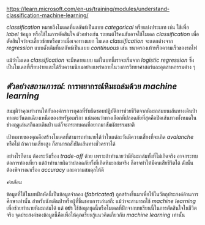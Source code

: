 https://learn.microsoft.com/en-us/training/modules/understand-classification-machine-learning/

_classification_ หมายถึงโมเดลที่ผลลัพธ์เป็นแบบ _categorical_ หรือแบ่งประเภท เช่น ใช้เพื่อ _label_ ข้อมูล หรือใช้ในการตัดสินใจ ตัวอย่างเช่น รถยนต์ไร้คนขับอาจใช้โมเดล _classification_ เพื่อตัดสินใจว่าจะเลี้ยวซ้ายหรือขวาเมื่อเจอทางแยก โมเดล _classification_ จะแตกต่างจาก _regression_ แบบดั้งเดิมที่ผลลัพธ์เป็นแบบ _continuous_ เช่น ขนาดรองเท้าหรือความเร็วของรถไฟ

แม้ว่าโมเดล _classification_ จะมีหลายแบบ แต่ในบทนี้เราจะเริ่มจาก _logistic regression_ ซึ่งเป็นโมเดลที่เรียบง่ายและได้รับความนิยมอย่างแพร่หลายในวงการวิทยาศาสตร์และอุตสาหกรรมต่าง ๆ

## _ตัวอย่างสถานการณ์_: การพยากรณ์หิมะถล่มด้วย _machine learning_

สมมุติว่าคุณทำงานให้กับองค์กรการกุศลที่รับผิดชอบปฏิบัติการช่วยชีวิตจากหิมะถล่มบนเส้นทางเดินป่าทางตะวันตกเฉียงเหนือของสหรัฐอเมริกา แน่นอนว่าทางเลือกที่ปลอดภัยที่สุดคือปิดเส้นทางทั้งหมดในช่วงฤดูเล่นสกีและเดินป่า แต่ก็จะกระทบคนที่อยากมาสัมผัสธรรมชาติ

เป้าหมายของคุณคือสร้างโมเดลที่สามารถทำนายได้ว่าในแต่ละวันมีความเสี่ยงที่จะเกิด _avalanche_ หรือไม่ ถ้าความเสี่ยงสูง ก็สามารถสั่งปิดเส้นทางชั่วคราวได้

อย่างไรก็ตาม ต้องระวังเรื่อง _trade-off_ ด้วย เพราะถ้าทำนายว่ามีหิมะถล่มทั้งที่ไม่เกิดจริง อาจกระทบต่อการท่องเที่ยว แต่ถ้าทำนายผิดว่าปลอดภัยทั้งที่เกิดหิมะถล่มจริง ก็อาจทำให้มีคนเสียชีวิตได้ ดังนั้นต้องพิจารณาเรื่อง _accuracy_ และความสมดุลให้ดี

_คำเตือน_

ข้อมูลที่ใช้ในบทฝึกหัดนี้เป็นข้อมูลจำลอง (_fabricated_) ถูกสร้างขึ้นมาเพื่อใช้ในวัตถุประสงค์ด้านการศึกษาเท่านั้น สำหรับนักเดินป่าหรือผู้ที่ชื่นชอบการเล่นสกี: แม้ว่าจะสามารถใช้ _machine learning_ เพื่อช่วยทำนายหิมะถล่มได้ แต่ **อย่า** ใช้ข้อมูลชุดนี้หรือโมเดลที่ฝึกจากบทเรียนนี้ในการตัดสินใจในชีวิตจริง จุดประสงค์ของข้อมูลนี้คือเพื่อให้คุณเรียนรู้แนวคิดเกี่ยวกับ _machine learning_ เท่านั้น


